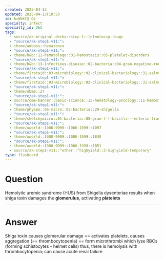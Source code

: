 ```yaml
---
created: 2025-04-13
updated: 2025-04-13T10:53
id: k=WbKf@`Qz
specialty: infect
specialty_id: 265
tags:
  - source/ak-original-decks::step-1::lolnotacop::bugs
  - "source/ak-step1-v11:": 
  - theme/amboss::hematonco
  - "source/ak-step1-v11:": 
  - theme/b&b::11-hematology::01-hemostasis::05-platelet-disorders
  - "source/ak-step1-v11:": 
  - theme/b&b::13-infectious-disease::02-bacteria::04-gram-negative-rods
  - "source/ak-step1-v11:": 
  - theme/firstaid::03-microbiology::02-clinical-bacteriology::31-salmonella-vs-shigella
  - "source/ak-step1-v11:": 
  - theme/firstaid::03-microbiology::02-clinical-bacteriology::31-salmonella-vs-shigella::shigella
  - "source/ak-step1-v11:": 
  - theme/nbme::27
  - "source/ak-step1-v11:": 
  - source/ome-banner::basic-science::13-hematology-oncology::11-hemostasis
  - "source/ak-step1-v11:": 
  - theme/physeo::06-micro::02-bacteria::29-shigella
  - "source/ak-step1-v11:": 
  - theme/sketchymicro::01-bacteria::05-gram-(-)-bacilli---enteric-tract::04-shigella-spp.
  - "source/ak-step1-v11:": 
  - theme/uworld::1000-9999::1000-1999::1097
  - "source/ak-step1-v11:": 
  - theme/uworld::1000-9999::1000-1999::1849
  - "source/ak-step1-v11:": 
  - theme/uworld::1000-9999::1000-1999::1851
  - source/ak-step1-v11::^other::^highyield::3-highyield-temporary"
type: flashcard
---
```


# Question
Hemolytic uremic syndrome (HUS) from Shigella dysenteriae results when shiga toxin damages the **glomerulus**, activating **platelets**

---

# Answer
Shiga toxin causes glomerular damage == activates platelets, causes aggregation (== thrombocytopenia) == form microthrombi which lyse RBCs (forming schistocytes - helmet cells)   thus, there is hemolysis with thrombocytopenia; can cause acute renal failure